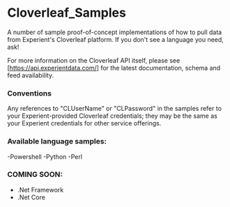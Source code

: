 # Cloverleaf_Samples
A number of sample proof-of-concept implementations of how to pull data from Experient's Cloverleaf platform.  If you don't see a language you need, ask!

For more information on the Cloverleaf API itself, please see [https://api.experientdata.com/] for the latest documentation, schema and feed availability.

### Conventions
Any references to "CLUserName" or "CLPassword" in the samples refer to your Experient-provided Cloverleaf credentials; they may be the same as your Experient credentials for other service offerings.

### Available language samples:
-Powershell
-Python
-Perl

### COMING SOON:
- .Net Framework
- .Net Core